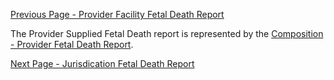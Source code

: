 [Previous Page - Provider Facility Fetal Death Report](provider_facility_fetal_death_report.html)

The Provider Supplied Fetal Death report is represented by the [Composition - Provider Fetal Death Report](StructureDefinition-Composition-provider-fetal-death-report.html).

[Next Page - Jurisdication Fetal Death Report](jurisdication_fetal_death_report.html)